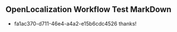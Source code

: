 ## OpenLocalization Workflow Test MarkDown
* fa1ac370-d711-46e4-a4a2-e15b6cdc4526 thanks!

<!--HONumber=Jul16_HO5-->


